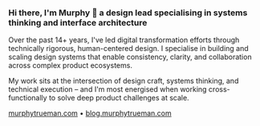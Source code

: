 ### Hi there, I'm Murphy 👋 a design lead specialising in systems thinking and interface architecture

Over the past 14+ years, I've led digital transformation efforts through technically rigorous, human-centered design. I specialise in building and scaling design systems that enable consistency, clarity, and collaboration across complex product ecosystems.

My work sits at the intersection of design craft, systems thinking, and technical execution – and I'm most energised when working cross-functionally to solve deep product challenges at scale.

[murphytrueman.com](https://www.murphytrueman.com/)  •  [blog.murphytrueman.com](https://blog.murphytrueman.com/)
